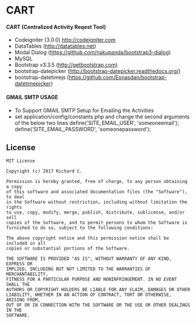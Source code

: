 # CART
#### CART (Centralized Activity Reqest Tool) ####
 - Codeigniter (3.0.0) http://codeigniter.com
 - DataTables (http://datatables.net)
 - Modal Dialog (https://github.com/nakupanda/bootstrap3-dialog)
 - MySQL
 - Bootstrap v3.3.5 (http://getbootstrap.com) 
 - bootstrap-datepicker (http://bootstrap-datepicker.readthedocs.org/)
 - bootstrap-datetimejs (https://github.com/Eonasdan/bootstrap-datetimepicker)

#### GMAIL SMTP USAGE ####
 - To Support GMAIL SMTP Setup for Emailing the Activities
 - set application/config/constants.php and change the second arguments of the below two lines
    define('SITE_EMAIL_USER', 'someoneemail');
    define('SITE_EMAIL_PASSWORD', 'someonepassword');
    
License
-------
    MIT License

    Copyright (c) 2017 Richard C.

    Permission is hereby granted, free of charge, to any person obtaining a copy
    of this software and associated documentation files (the "Software"), to deal
    in the Software without restriction, including without limitation the rights
    to use, copy, modify, merge, publish, distribute, sublicense, and/or sell
    copies of the Software, and to permit persons to whom the Software is
    furnished to do so, subject to the following conditions:

    The above copyright notice and this permission notice shall be included in all
    copies or substantial portions of the Software.

    THE SOFTWARE IS PROVIDED "AS IS", WITHOUT WARRANTY OF ANY KIND, EXPRESS OR
    IMPLIED, INCLUDING BUT NOT LIMITED TO THE WARRANTIES OF MERCHANTABILITY,
    FITNESS FOR A PARTICULAR PURPOSE AND NONINFRINGEMENT. IN NO EVENT SHALL THE
    AUTHORS OR COPYRIGHT HOLDERS BE LIABLE FOR ANY CLAIM, DAMAGES OR OTHER
    LIABILITY, WHETHER IN AN ACTION OF CONTRACT, TORT OR OTHERWISE, ARISING FROM,
    OUT OF OR IN CONNECTION WITH THE SOFTWARE OR THE USE OR OTHER DEALINGS IN THE
    SOFTWARE.